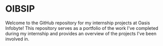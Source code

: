 # OIBSIP
Welcome to the GitHub repository for my internship projects at Oasis Infobyte! This repository serves as a portfolio of the work I've completed during my internship and provides an overview of the projects I've been involved in.
